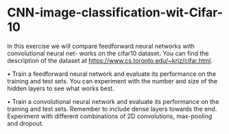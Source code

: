 # CNN-image-classification-wit-Cifar-10

In this exercise we will compare feedforward neural networks with convolutional neural net- works on the cifar10 dataset. You can find the description of the dataset at https://www.cs.toronto.edu/~kriz/cifar.html. 

• Train a feedforward neural network and evaluate its performance on the training and test sets. You can experiment with the number and size of the hidden layers to see what works best.

• Train a convolutional neural network and evaluate its performance on the training and test sets. Remember to include dense layers towards the end. Experiment with different combinations of 2D convolutions, max-pooling and dropout.
